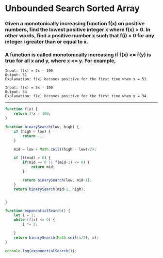 # Unbounded Search Sorted Array
### Given a monotonically increasing function f(x) on positive numbers, find the lowest positive integer x where f(x) > 0. In other words, find a positive number x such that f(i) > 0 for any integer i greater than or equal to x.

### A function is called monotonically increasing if f(x) <= f(y) is true for all x and y, where x <= y. For example,
```
Input: f(x) = 2x - 100
Output: 51
Explanation: f(x) becomes positive for the first time when x = 51.

Input: f(x) = 3x - 100
Output: 34
Explanation: f(x) becomes positive for the first time when x = 34.
```

---

```js
function f(x) {
    return 3*x - 100;
}

function binarySearch(low, high) {
    if (high < low) {
        return -1;
    }

    mid = low + Math.ceil((high - low)/2);

    if (f(mid) > 0) {
        if(mid == 0 || f(mid-1) <= 0) {
            return mid;
        }

        return binarySearch(low, mid-1);
    }
    return binarySearch(mid+1, high);


}

function exponentialSearch() {
    let i = 1;
    while (f(i) <= 0) {
        i *= 2;

    }
    return binarySearch(Math.ceil(i/2), i);
}

console.log(exponentialSearch());
```